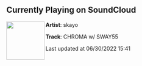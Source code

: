 ## Currently Playing on SoundCloud

[<img align="left" width="100" src="https://i1.sndcdn.com/artworks-59bzaeZsEw8rdytT-1nzKXQ-t500x500.jpg">](https://soundcloud.com/skayo666/chroma-w-sway55)

**Artist**: skayo 

**Track**: CHROMA w/ SWAY55

Last updated at 06/30/2022 15:41
